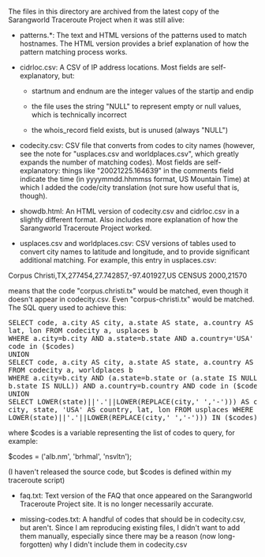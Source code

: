 The files in this directory are archived from the latest copy of the
Sarangworld Traceroute Project when it was still alive:

  - patterns.*: The text and HTML versions of the patterns used to
  match hostnames. The HTML version provides a brief explanation of
  how the pattern matching process works.

  - cidrloc.csv: A CSV of IP address locations. Most fields are
  self-explanatory, but:

    * startnum and endnum are the integer values of the startip and endip

    * the file uses the string "NULL" to represent empty or null
    values, which is technically incorrect

    * the whois_record field exists, but is unused (always "NULL")

  - codecity.csv: CSV file that converts from codes to city
  names (however, see the note for "usplaces.csv and
  worldplaces.csv", which greatly expands the number of matching
  codes). Most fields are self-explanatory: things like
  "20021225.164639" in the comments field indicate the time (in
  yyyymmdd.hhmmss format, US Mountain Time) at which I added the
  code/city translation (not sure how useful that is, though).

  - showdb.html: An HTML version of codecity.csv and cidrloc.csv in a
  slightly different format. Also includes more explanation of how the
  Sarangworld Traceroute Project worked.

  - usplaces.csv and worldplaces.csv: CSV versions of tables used to
  convert city names to latitude and longitude, and to provide
  significant additional matching. For example, this entry in
  usplaces.csv:

Corpus Christi,TX,277454,27.742857,-97.401927,US CENSUS 2000,21570

means that the code "corpus.christi.tx" would be matched, even though
it doesn't appear in codecity.csv. Even "corpus-christi.tx" would be
matched. The SQL query used to achieve this:

<pre>
SELECT code, a.city AS city, a.state AS state, a.country AS country,
lat, lon FROM codecity a, usplaces b
WHERE a.city=b.city AND a.state=b.state AND a.country='USA' AND
code in ($codes)
UNION
SELECT code, a.city AS city, a.state AS state, a.country AS country, lat, lon
FROM codecity a, worldplaces b
WHERE a.city=b.city AND (a.state=b.state or (a.state IS NULL and
b.state IS NULL)) AND a.country=b.country AND code in ($codes)
UNION
SELECT LOWER(state)||'.'||LOWER(REPLACE(city,' ','-'))) AS code,
city, state, 'USA' AS country, lat, lon FROM usplaces WHERE
LOWER(state)||'.'||LOWER(REPLACE(city,' ','-'))) IN ($codes)
</pre>

where $codes is a variable representing the list of codes to query,
for example:

$codes = ('alb.nm', 'brhmal', 'nsvltn');

(I haven't released the source code, but $codes is defined within my
traceroute script)

</pre>

  - faq.txt: Text version of the FAQ that once appeared on the
  Sarangworld Traceroute Project site. It is no longer necessarily
  accurate.

  - missing-codes.txt: A handful of codes that should be in
  codecity.csv, but aren't. Since I am reproducing existing files, I
  didn't want to add them manually, especially since there may be a
  reason (now long-forgotten) why I didn't include them in
  codecity.csv
